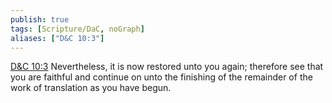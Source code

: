 ```yaml
---
publish: true
tags: [Scripture/DaC, noGraph]
aliases: ["D&C 10:3"]
---
```

[D&C 10:3](https://churchofjesuschrist.org/study/scriptures/dc-testament/dc/10?lang=eng&id=p3#p3) Nevertheless, it is now restored unto you again; therefore see that you are faithful and continue on unto the finishing of the remainder of the work of translation as you have begun.
